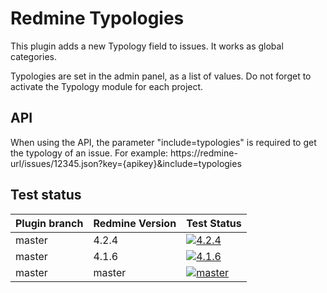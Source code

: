 Redmine Typologies
===================

This plugin adds a new Typology field to issues.
It works as global categories.

Typologies are set in the admin panel, as a list of values.
Do not forget to activate the Typology module for each project.

## API

When using the API, the parameter "include=typologies" is required to get the typology of an issue.
For example:
https://redmine-url/issues/12345.json?key={apikey}&include=typologies

## Test status

|Plugin branch| Redmine Version   | Test Status      |
|-------------|-------------------|------------------|
|master       | 4.2.4             | [![4.2.4][1]][5] |  
|master       | 4.1.6             | [![4.1.6][2]][5] |
|master       | master            | [![master][4]][5]|

[1]: https://github.com/nanego/redmine_typologies/actions/workflows/4_2_4.yml/badge.svg
[2]: https://github.com/nanego/redmine_typologies/actions/workflows/4_1_6.yml/badge.svg
[4]: https://github.com/nanego/redmine_typologies/actions/workflows/master.yml/badge.svg
[5]: https://github.com/nanego/redmine_typologies/actions
